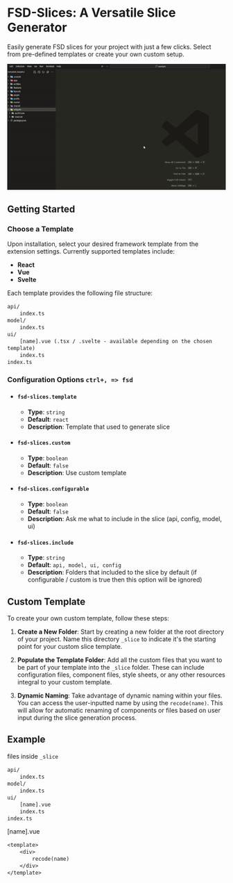 # FSD-Slices: A Versatile Slice Generator

Easily generate FSD slices for your project with just a few clicks. Select from pre-defined templates or create your own custom setup.

![Preview](https://raw.githubusercontent.com/SbokyZahodi/fsd-slices/main/res/preview.gif)




## Getting Started

### Choose a Template

Upon installation, select your desired framework template from the extension settings. Currently supported templates include:

- **React**
- **Vue**
- **Svelte**

Each template provides the following file structure:

```plaintext
api/
    index.ts
model/
    index.ts
ui/
    [name].vue (.tsx / .svelte - available depending on the chosen template)
    index.ts
index.ts
```

### Configuration Options `ctrl+, => fsd`


- #### `fsd-slices.template`
  - **Type**: `string`
  - **Default**: `react`
  - **Description**: Template that used to generate slice



- #### `fsd-slices.custom`
  - **Type**: `boolean`
  - **Default**: `false`
  - **Description**: Use custom template

- #### `fsd-slices.configurable`
  - **Type**: `boolean`
  - **Default**: `false`
  - **Description**: Ask me what to include in the slice (api, config, model, ui)


- #### `fsd-slices.include`
  - **Type**: `string`
  - **Default**: `api, model, ui, config`
  - **Description**: Folders that included to the slice by default (if configurable / custom is true then this option will be ignored)




## Custom Template

To create your own custom template, follow these steps:

1. **Create a New Folder**:
   Start by creating a new folder at the root directory of your project. Name this directory `_slice` to indicate it's the starting point for your custom slice template.

2. **Populate the Template Folder**:
   Add all the custom files that you want to be part of your template into the `_slice` folder. These can include configuration files, component files, style sheets, or any other resources integral to your custom template.

3. **Dynamic Naming**:
   Take advantage of dynamic naming within your files. You can access the user-inputted name by using the `recode(name)`. This will allow for automatic renaming of components or files based on user input during the slice generation process.


## Example

files inside `_slice`

```plaintext
api/
    index.ts
model/
    index.ts
ui/
    [name].vue
    index.ts
index.ts
```


[name].vue
```
<template>
    <div>
        recode(name)
    </div>
</template>

```



